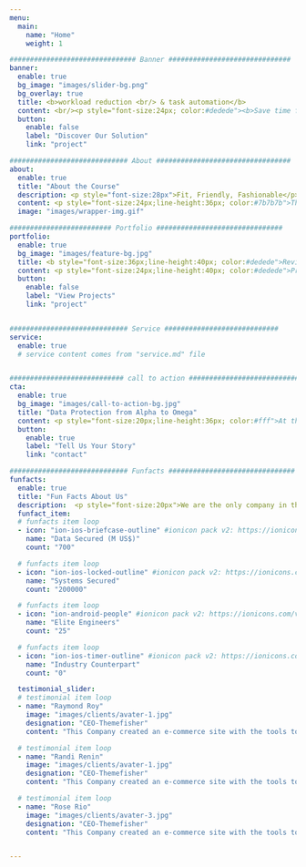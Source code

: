 ```yaml
---
menu:
  main:
    name: "Home"
    weight: 1

############################### Banner ##############################
banner:
  enable: true
  bg_image: "images/slider-bg.png"
  bg_overlay: true
  title: <b>workload reduction <br/> & task automation</b>
  content: <br/><p style="font-size:24px; color:#dedede"><b>Save time for your family, and yourself</b><br/><br/></p>
  button:
    enable: false
    label: "Discover Our Solution"
    link: "project"

############################# About #################################
about:
  enable: true
  title: "About the Course"
  description: <p style="font-size:28px">Fit, Friendly, Fashionable</p><br/>
  content: <p style="font-size:24px;line-height:36px; color:#7b7b7b">The course aims to introduce programming to English teachers, showing how programming automates laborious tasks and makes life easier.</p>
  image: "images/wrapper-img.gif"

######################### Portfolio ###############################
portfolio:
  enable: true
  bg_image: "images/feature-bg.jpg"
  title: <b style="font-size:36px;line-height:40px; color:#dedede">Revival of Programming in EFL</b>
  content: <p style="font-size:24px;line-height:40px; color:#dedede">Programming has disappeared in EFL teacher development since the 1990s.</p> <p style="font-size:24px;line-height:40px; color:#dedede"> The power of present-day programming is undervalued. Let us pick it up and work our magic with programming. </p><br/><iframe width="420" height="315" src="https://www.youtube.com/embed/XQgXKtPSzUI" title="YouTube video player" frameborder="0" allow="accelerometer; autoplay; clipboard-write; encrypted-media; gyroscope; picture-in-picture" allowfullscreen></iframe>
  button:
    enable: false
    label: "View Projects"
    link: "project"


############################# Service ############################
service:
  enable: true
  # service content comes from "service.md" file


############################ call to action ###########################
cta:
  enable: true
  bg_image: "images/call-to-action-bg.jpg"
  title: "Data Protection from Alpha to Omega"
  content: <p style="font-size:20px;line-height:36px; color:#fff">At the point where your data is born, we deploy security following GDPR, FIPS 140-2 Level 3, PCI DSS, etc.</p>
  button:
    enable: true
    label: "Tell Us Your Story"
    link: "contact"

############################# Funfacts ###############################
funfacts:
  enable: true
  title: "Fun Facts About Us"
  description:  <p style="font-size:20px">We are the only company in the universe with HSMs of three form factors (PCIe, USB, MicroSD).</p>
  funfact_item:
  # funfacts item loop
  - icon: "ion-ios-briefcase-outline" #ionicon pack v2: https://ionicons.com/v2/
    name: "Data Secured (M US$)"
    count: "700"

  # funfacts item loop
  - icon: "ion-ios-locked-outline" #ionicon pack v2: https://ionicons.com/v2/
    name: "Systems Secured"
    count: "200000"

  # funfacts item loop
  - icon: "ion-android-people" #ionicon pack v2: https://ionicons.com/v2/
    name: "Elite Engineers"
    count: "25"

  # funfacts item loop
  - icon: "ion-ios-timer-outline" #ionicon pack v2: https://ionicons.com/v2/
    name: "Industry Counterpart"
    count: "0"

  testimonial_slider:
  # testimonial item loop
  - name: "Raymond Roy"
    image: "images/clients/avater-1.jpg"
    designation: "CEO-Themefisher"
    content: "This Company created an e-commerce site with the tools to make our business a success, with innovative ideas we feel that our site has unique elements that make us stand out from the crowd."

  # testimonial item loop
  - name: "Randi Renin"
    image: "images/clients/avater-1.jpg"
    designation: "CEO-Themefisher"
    content: "This Company created an e-commerce site with the tools to make our business a success, with innovative ideas we feel that our site has unique elements that make us stand out from the crowd."

  # testimonial item loop
  - name: "Rose Rio"
    image: "images/clients/avater-3.jpg"
    designation: "CEO-Themefisher"
    content: "This Company created an e-commerce site with the tools to make our business a success, with innovative ideas we feel that our site has unique elements that make us stand out from the crowd."


---
```

